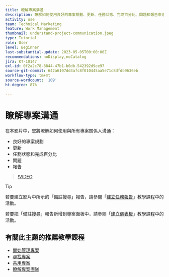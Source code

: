 ```yaml
---
title: 瞭解專案溝通
description: 瞭解如何使用良好的專案規劃、更新、任務狀態、完成百分比、問題和報告來進行專案工作相關溝通。
activity: use
team: Technical Marketing
feature: Work Management
thumbnail: understand-project-communication.jpeg
type: Tutorial
role: User
level: Beginner
last-substantial-update: 2023-05-05T00:00:00Z
recommendations: noDisplay,noCatalog
jira: KT-10147
exl-id: 0f2a2c78-8844-47b1-b0db-542392d9ce97
source-git-commit: 642a6107dd3afc8f010445aa5e71c8dfdb9636eb
workflow-type: tm+mt
source-wordcount: '109'
ht-degree: 87%

---
```


# 瞭解專案溝通

在本影片中，您將瞭解如何使用與所有專案關係人溝通：

* 良好的專案規劃
* 更新
* 任務狀態和完成百分比
* 問題
* 報告

>[!VIDEO](https://video.tv.adobe.com/v/3419150/?quality=12&learn=on)

>[!TIP]
>
>若要建立影片中所示的「備註搜尋」報告，請參閱「[建立任務報告](https://experienceleague.adobe.com/docs/workfront-learn/tutorials-workfront/reporting/basic-reporting/create-a-task-report.html?lang=zh-Hant)」教學課程中的活動。
>
>若要把「備註搜尋」報告新增到專案面板中，請參閱「[建立儀表板](https://experienceleague.adobe.com/docs/workfront-learn/tutorials-workfront/reporting/basic-reporting/create-dashboards.html?lang=zh-Hant)」教學課程中的活動。

## 有關此主題的推薦教學課程

* [開始管理專案](/help/manage-work/projects/getting-started-manage-a-project.md)
* [尋找專案](/help/manage-work/projects/find-projects.md)
* [共用專案](/help/manage-work/projects/share-a-project.md)
* [瞭解專案團隊](/help/manage-work/projects/understand-the-project-team.md)


